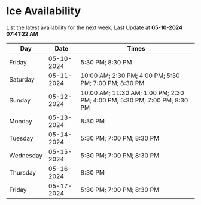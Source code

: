 # Ice Availability

List the latest availability for the next week, Last Update at **05-10-2024 07:41:22 AM**

| Day         | Date        | Times       |
| ----------- | ----------- | ----------- |
|Friday|05-10-2024|5:30 PM; 8:30 PM|
|Saturday|05-11-2024|10:00 AM; 2:30 PM; 4:00 PM; 5:30 PM; 7:00 PM; 8:30 PM|
|Sunday|05-12-2024|10:00 AM; 11:30 AM; 1:00 PM; 2:30 PM; 4:00 PM; 5:30 PM; 7:00 PM; 8:30 PM|
|Monday|05-13-2024|8:30 PM|
|Tuesday|05-14-2024|5:30 PM; 7:00 PM; 8:30 PM|
|Wednesday|05-15-2024|5:30 PM; 7:00 PM; 8:30 PM|
|Thursday|05-16-2024|8:30 PM|
|Friday|05-17-2024|5:30 PM; 7:00 PM; 8:30 PM|
